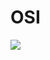 # OSI
<img src="https://user-images.githubusercontent.com/62640679/87271650-ce534880-c50e-11ea-96d7-f5ecb996fad4.png"></img>
